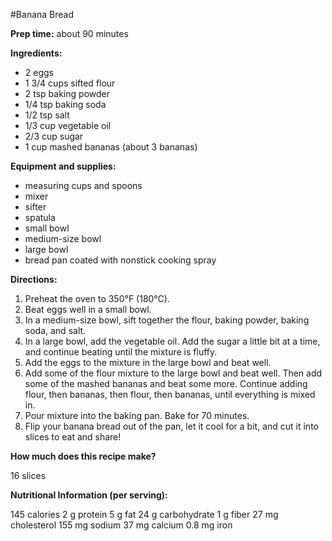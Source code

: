 #Banana Bread

**Prep time:** about 90 minutes

**Ingredients:**

* 2 eggs
* 1 3/4 cups sifted flour
* 2 tsp baking powder
* 1/4 tsp baking soda
* 1/2 tsp salt
* 1/3 cup vegetable oil
* 2/3 cup sugar
* 1 cup mashed bananas (about 3 bananas)

**Equipment and supplies:**

* measuring cups and spoons
* mixer
* sifter
* spatula
* small bowl
* medium-size bowl
* large bowl
* bread pan coated with nonstick cooking spray

**Directions:**

1. Preheat the oven to 350°F (180°C).
2. Beat eggs well in a small bowl.
3. In a medium-size bowl, sift together the flour, baking powder, baking soda, and salt.
4. In a large bowl, add the vegetable oil. Add the sugar a little bit at a time, and continue beating until the mixture is fluffy.
5. Add the eggs to the mixture in the large bowl and beat well.
6. Add some of the flour mixture to the large bowl and beat well. Then add some of the mashed bananas and beat some more. Continue adding flour, then bananas, then flour, then bananas, until everything is mixed in.
7. Pour mixture into the baking pan. Bake for 70 minutes.
8. Flip your banana bread out of the pan, let it cool for a bit, and cut it into slices to eat and share!

**How much does this recipe make?**

16 slices

**Nutritional Information (per serving):**

145 calories
2 g protein
5 g fat
24 g carbohydrate
1 g fiber
27 mg cholesterol
155 mg sodium
37 mg calcium
0.8 mg iron
